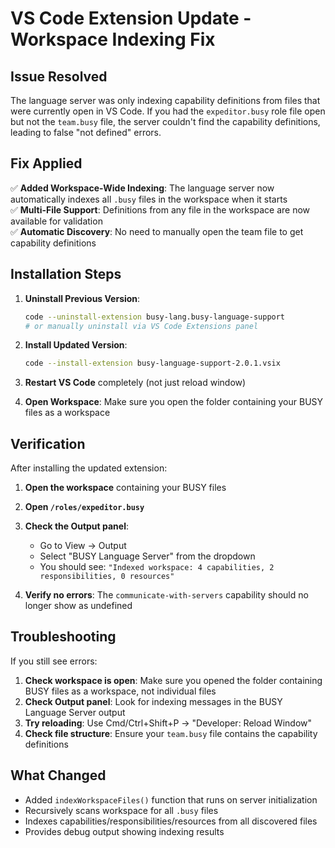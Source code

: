 # VS Code Extension Update - Workspace Indexing Fix

## Issue Resolved

The language server was only indexing capability definitions from files that were currently open in VS Code. If you had the `expeditor.busy` role file open but not the `team.busy` file, the server couldn't find the capability definitions, leading to false "not defined" errors.

## Fix Applied

✅ **Added Workspace-Wide Indexing**: The language server now automatically indexes all `.busy` files in the workspace when it starts  
✅ **Multi-File Support**: Definitions from any file in the workspace are now available for validation  
✅ **Automatic Discovery**: No need to manually open the team file to get capability definitions  

## Installation Steps

1. **Uninstall Previous Version**:
   ```bash
   code --uninstall-extension busy-lang.busy-language-support
   # or manually uninstall via VS Code Extensions panel
   ```

2. **Install Updated Version**:
   ```bash
   code --install-extension busy-language-support-2.0.1.vsix
   ```

3. **Restart VS Code** completely (not just reload window)

4. **Open Workspace**: Make sure you open the folder containing your BUSY files as a workspace

## Verification

After installing the updated extension:

1. **Open the workspace** containing your BUSY files
2. **Open `/roles/expeditor.busy`** 
3. **Check the Output panel**:
   - Go to View → Output
   - Select "BUSY Language Server" from the dropdown
   - You should see: `"Indexed workspace: 4 capabilities, 2 responsibilities, 0 resources"`

4. **Verify no errors**: The `communicate-with-servers` capability should no longer show as undefined

## Troubleshooting

If you still see errors:

1. **Check workspace is open**: Make sure you opened the folder containing BUSY files as a workspace, not individual files
2. **Check Output panel**: Look for indexing messages in the BUSY Language Server output
3. **Try reloading**: Use Cmd/Ctrl+Shift+P → "Developer: Reload Window"
4. **Check file structure**: Ensure your `team.busy` file contains the capability definitions

## What Changed

- Added `indexWorkspaceFiles()` function that runs on server initialization
- Recursively scans workspace for all `.busy` files
- Indexes capabilities/responsibilities/resources from all discovered files
- Provides debug output showing indexing results